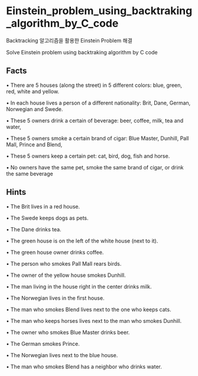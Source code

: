 # Einstein_problem_using_backtraking_algorithm_by_C_code

Backtracking 알고리즘을 활용한 Einstein Problem 해결

Solve Einstein problem using backtraking algorithm by C code


## Facts
• There are 5 houses (along the street) in 5 different colors: blue, green, red, white and yellow.

• In each house lives a person of a different nationality: Brit, Dane, German, Norwegian and Swede.

• These 5 owners drink a certain of beverage: beer, coffee, milk, tea and water,

• These 5 owners smoke a certain brand of cigar: Blue Master, Dunhill, Pall Mall, Prince and Blend,

• These 5 owners keep a certain pet: cat, bird, dog, fish and horse.

• No owners have the same pet, smoke the same brand of cigar, or drink the same beverage



## Hints
• The Brit lives in a red house.

• The Swede keeps dogs as pets.

• The Dane drinks tea.

• The green house is on the left of the white house (next to it).

• The green house owner drinks coffee.

• The person who smokes Pall Mall rears birds.

• The owner of the yellow house smokes Dunhill.

• The man living in the house right in the center drinks milk.

• The Norwegian lives in the first house.

• The man who smokes Blend lives next to the one who keeps cats.

• The man who keeps horses lives next to the man who smokes Dunhill.

• The owner who smokes Blue Master drinks beer.

• The German smokes Prince.

• The Norwegian lives next to the blue house.

• The man who smokes Blend has a neighbor who drinks water.
